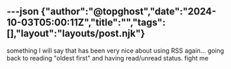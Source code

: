 ---json
{"author":"@topghost","date":"2024-10-03T05:00:11Z","title":"","tags":[],"layout":"layouts/post.njk"}
---
something I will say that has been very nice about using RSS again... going back to reading &#x22;oldest first&#x22; and having read/unread status. fight me

